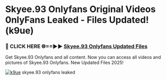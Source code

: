 # Skyee.93 Onlyfans Original Videos 0nlyFans Leaked - Files Updated! (k9ue)

<h3>🔴 CLICK HERE 🌐==►► <a href="https://tinyurl.com/3hn5wdd3" rel="nofollow">Skyee.93 Onlyfans Updated Files</a></h3>

Get Skyee.93 Onlyfans and all content. Now you can access all videos and pictures of Skyee.93 Onlyfans. New Updated Files 2025!

[![k9ue](https://i.imgur.com/4HnBqBT.gif)](https://tinyurl.com/3hn5wdd3)
skyee.93 onlyfans leaked
